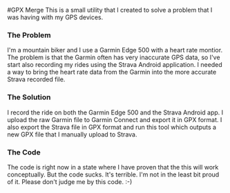 #GPX Merge
This is a small utility that I created to solve a problem that I was having with my GPS devices.

### The Problem
I'm a mountain biker and I use a Garmin Edge 500 with a heart rate montior.  The problem is that the Garmin often has very inaccurate GPS data, so I've start also recording my rides using the Strava Android application.  I needed a way to bring the heart rate data from the Garmin into the more accurate Strava recorded file.

### The Solution
I record the ride on both the Garmin Edge 500 and the Strava Android app.  I upload the raw Garmin file to Garmin Connect and export it in GPX format.  I also export the Strava file in GPX format and run this tool which outputs a new GPX file that I manually upload to Strava.

### The Code
The code is right now in a state where I have proven that the this will work conceptually.  But the code sucks.  It's terrible.  I'm not in the least bit proud of it.  Please don't judge me by this code. :-)